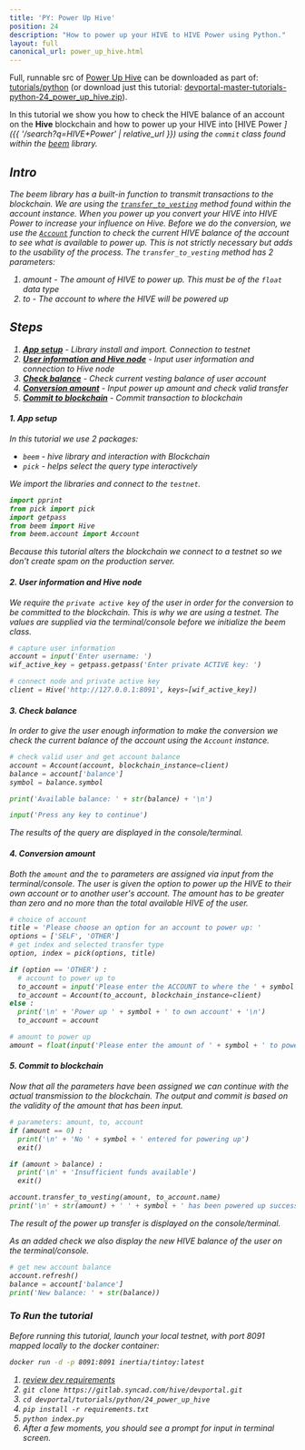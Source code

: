 ```yaml
---
title: 'PY: Power Up Hive'
position: 24
description: "How to power up your HIVE to HIVE Power using Python."
layout: full
canonical_url: power_up_hive.html
---
```

Full, runnable src of [Power Up Hive](https://gitlab.syncad.com/hive/devportal/-/tree/master/tutorials/python/24_power_up_hive) can be downloaded as part of: [tutorials/python](https://gitlab.syncad.com/hive/devportal/-/tree/master/tutorials/python) (or download just this tutorial: [devportal-master-tutorials-python-24_power_up_hive.zip](https://gitlab.syncad.com/hive/devportal/-/archive/master/devportal-master.zip?path=tutorials/python/24_power_up_hive)).

In this tutorial we show you how to check the HIVE balance of an account on the **Hive** blockchain and how to power up your HIVE into [HIVE Power <i class="fas fa-search fa-xs" />]({{ '/search?q=HIVE+Power' | relative_url }}) using the `commit` class found within the [beem](https://github.com/holgern/beem) library.

## Intro

The beem library has a built-in function to transmit transactions to the blockchain.  We are using the [`transfer_to_vesting`](https://beem.readthedocs.io/en/latest/beem.account.html#beem.account.Account.transfer_to_vesting) method found within the account instance.  When you power up you convert your HIVE into HIVE Power to increase your influence on Hive.  Before we do the conversion, we use the [`Account`](https://beem.readthedocs.io/en/latest/beem.account.html) function to check the current HIVE balance of the account to see what is available to power up. This is not strictly necessary but adds to the usability of the process. The `transfer_to_vesting` method has 2 parameters:

1. _amount_ - The amount of HIVE to power up. This must be of the `float` data type
1. _to_ - The account to where the HIVE will be powered up

## Steps

1. [**App setup**](#setup) - Library install and import. Connection to testnet
1. [**User information and Hive node**](#userinfo) - Input user information and connection to Hive node
1. [**Check balance**](#balance) - Check current vesting balance of user account
1. [**Conversion amount**](#convert) - Input power up amount and check valid transfer
1. [**Commit to blockchain**](#commit) - Commit transaction to blockchain

#### 1. App setup <a name="setup"></a>

In this tutorial we use 2 packages:

- `beem` - hive library and interaction with Blockchain
- `pick` - helps select the query type interactively

We import the libraries and connect to the `testnet`.

```python
import pprint
from pick import pick
import getpass
from beem import Hive
from beem.account import Account
```

Because this tutorial alters the blockchain we connect to a testnet so we don't create spam on the production server.

#### 2. User information and Hive node <a name="userinfo"></a>

We require the `private active key` of the user in order for the conversion to be committed to the blockchain.  This is why we are using a testnet.  The values are supplied via the terminal/console before we initialize the beem class.

```python
# capture user information
account = input('Enter username: ')
wif_active_key = getpass.getpass('Enter private ACTIVE key: ')

# connect node and private active key
client = Hive('http://127.0.0.1:8091', keys=[wif_active_key])
```

#### 3. Check balance <a name="balance"></a>

In order to give the user enough information to make the conversion we check the current balance of the account using the `Account` instance.

```python
# check valid user and get account balance
account = Account(account, blockchain_instance=client)
balance = account['balance']
symbol = balance.symbol

print('Available balance: ' + str(balance) + '\n')

input('Press any key to continue')
```

The results of the query are displayed in the console/terminal.

#### 4. Conversion amount <a name="convert"></a>

Both the `amount` and the `to` parameters are assigned via input from the terminal/console.  The user is given the option to power up the HIVE to their own account or to another user's account.  The amount has to be greater than zero and no more than the total available HIVE of the user.

```python
# choice of account
title = 'Please choose an option for an account to power up: '
options = ['SELF', 'OTHER']
# get index and selected transfer type
option, index = pick(options, title)

if (option == 'OTHER') :
  # account to power up to
  to_account = input('Please enter the ACCOUNT to where the ' + symbol + ' will be powered up: ')
  to_account = Account(to_account, blockchain_instance=client)
else :
  print('\n' + 'Power up ' + symbol + ' to own account' + '\n')
  to_account = account

# amount to power up
amount = float(input('Please enter the amount of ' + symbol + ' to power up: ') or '0')
```

#### 5. Commit to blockchain <a name="commit"></a>

Now that all the parameters have been assigned we can continue with the actual transmission to the blockchain.  The output and commit is based on the validity of the amount that has been input.

```python
# parameters: amount, to, account
if (amount == 0) :
  print('\n' + 'No ' + symbol + ' entered for powering up')
  exit()

if (amount > balance) :
  print('\n' + 'Insufficient funds available')
  exit()

account.transfer_to_vesting(amount, to_account.name)
print('\n' + str(amount) + ' ' + symbol + ' has been powered up successfully to ' + to_account.name)
```

The result of the power up transfer is displayed on the console/terminal.

As an added check we also display the new HIVE balance of the user on the terminal/console.

```python
# get new account balance
account.refresh()
balance = account['balance']
print('New balance: ' + str(balance))
```

### To Run the tutorial

Before running this tutorial, launch your local testnet, with port 8091 mapped locally to the docker container:

```bash
docker run -d -p 8091:8091 inertia/tintoy:latest
```

1. [review dev requirements](getting_started.html)
1. `git clone https://gitlab.syncad.com/hive/devportal.git`
1. `cd devportal/tutorials/python/24_power_up_hive`
1. `pip install -r requirements.txt`
1. `python index.py`
1. After a few moments, you should see a prompt for input in terminal screen.
